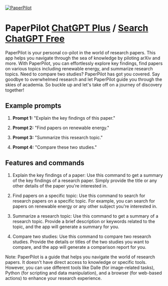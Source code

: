 
[![PaperPilot](https://files.oaiusercontent.com/file-2CgEwPVYdPtk8yRsMg4tyxDV?se=2123-10-14T04%3A03%3A25Z&sp=r&sv=2021-08-06&sr=b&rscc=max-age%3D31536000%2C%20immutable&rscd=attachment%3B%20filename%3D2dd06f94-d7c4-40a9-b1a8-8bf7fcda5ea8.png&sig=Kge1mFR6/peju23IyVh9tJqRFzq737NlT7QcMUdRYJ4%3D)](https://chat.openai.com/g/g-ynZYhDGwd-paperpilot)

# PaperPilot [ChatGPT Plus](https://chat.openai.com/g/g-ynZYhDGwd-paperpilot) / [Search ChatGPT Free](https://gptcall.net/index.html#/?search=PaperPilot)

PaperPilot is your personal co-pilot in the world of research papers. This app helps you navigate through the sea of knowledge by piloting arXiv and more. With PaperPilot, you can effortlessly explore key findings, find papers on various topics including renewable energy, and summarize research topics. Need to compare two studies? PaperPilot has got you covered. Say goodbye to overwhelmed research and let PaperPilot guide you through the skies of academia. So buckle up and let's take off on a journey of discovery together!

## Example prompts

1. **Prompt 1:** "Explain the key findings of this paper."

2. **Prompt 2:** "Find papers on renewable energy."

3. **Prompt 3:** "Summarize this research topic."

4. **Prompt 4:** "Compare these two studies."

## Features and commands

1. Explain the key findings of a paper: Use this command to get a summary of the key findings of a research paper. Simply provide the title or any other details of the paper you're interested in.

2. Find papers on a specific topic: Use this command to search for research papers on a specific topic. For example, you can search for papers on renewable energy or any other subject you're interested in.

3. Summarize a research topic: Use this command to get a summary of a research topic. Provide a brief description or keywords related to the topic, and the app will generate a summary for you.

4. Compare two studies: Use this command to compare two research studies. Provide the details or titles of the two studies you want to compare, and the app will generate a comparison report for you.

Note: PaperPilot is a guide that helps you navigate the world of research papers. It doesn't have direct access to knowledge or specific tools. However, you can use different tools like Dalle (for image-related tasks), Python (for scripting and data manipulation), and a browser (for web-based actions) to enhance your research experience.


